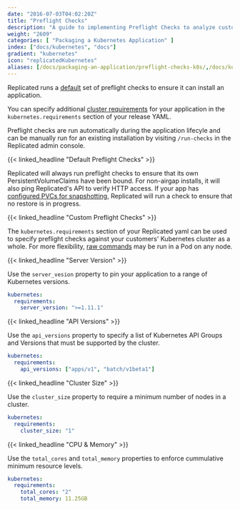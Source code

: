 ```yaml
---
date: "2016-07-03T04:02:20Z"
title: "Preflight Checks"
description: "A guide to implementing Preflight Checks to analyze customer systems to determine if the environment meets the minimum requirements for installation or update."
weight: "2609"
categories: [ "Packaging a Kubernetes Application" ]
index: ["docs/kubernetes", "docs"]
gradient: "kubernetes"
icon: "replicatedKubernetes"
aliases: [/docs/packaging-an-application/preflight-checks-k8s/,/docs/kubernetes/packaging-an-application/preflight-checks]
---
```


Replicated runs a [default](/docs/kubernetes/packaging-an-application/preflight-checks/#default-preflight-checks) set of preflight checks to ensure it can install an application.

You can specify additional [cluster requirements](/docs/kubernetes/packaging-an-application/preflight-checks/#custom-preflight-checks) for your application in the `kubernetes.requirements` section of your release YAML.

Preflight checks are run automatically during the application lifecyle and can be manually run for an existing installation by visiting `/run-checks` in the Replicated admin console.

{{< linked_headline "Default Preflight Checks" >}}

Replicated will always run preflight checks to ensure that its own PersistentVolumeClaims have been bound.
For non-airgap installs, it will also ping Replicated's API to verify HTTP access.
If your app has [configured PVCs for snapshotting](/docs/snapshots/kubernetes/), Replicated will run a check to ensure that no restore is in progress.

{{< linked_headline "Custom Preflight Checks" >}}

The `kubernetes.requirements` section of your Replicated yaml can be used to specify preflight checks against your customers' Kubernetes cluster as a whole.
For more flexibility, [raw commands](/docs/kubernetes/packaging-an-application/programmable-preflight-checks/#raw-command) may be run in a Pod on any node.

{{< linked_headline "Server Version" >}}

Use the `server_vesion` property to pin your application to a range of Kubernetes versions.

```yaml
kubernetes:
  requirements:
    server_version: ">=1.11.1"
```

{{< linked_headline "API Versions" >}}

Use the `api_versions` property to specify a list of Kubernetes API Groups and Versions that must be supported by the cluster.

```yaml
kubernetes:
  requirements:
    api_versions: ["apps/v1", "batch/v1beta1"]
```

{{< linked_headline "Cluster Size" >}}

Use the `cluster_size` property to require a minimum number of nodes in a cluster.

```yaml
kubernetes:
  requirements:
    cluster_size: "1"
```

{{< linked_headline "CPU & Memory" >}}

Use the `total_cores` and `total_memory` properties to enforce cummulative minimum resource levels.

```yaml
kubernetes:
  requirements:
    total_cores: "2"
    total_memory: 11.25GB
```
